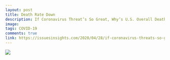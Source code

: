 ```yaml
---
layout: post
title: Death Rate Down
description: If Coronavirus Threat’s So Great, Why’s U.S. Overall Death Rate Down?
image: 
tags: COVID-19
comments: true
link: https://issuesinsights.com/2020/04/28/if-coronavirus-threats-so-great-whys-u-s-overall-death-rate-down/
---
```

![](https://lh5.googleusercontent.com/ay_Re3VTkAxFU-RXrn5D8oZbeAQqtXBSrtAMxmeKnHfi7nzommdXg5ItZ_ZgApHIg2zhYWB1e0MWKkPeR6QAEjMmNbvvtUIVGwUKfo0SLcWvB7TeW7g=w1280)
